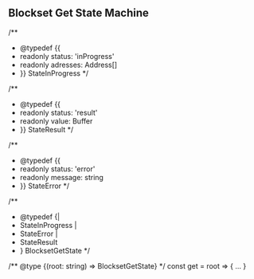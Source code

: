 ## Blockset Get State Machine

/**
 * @typedef {{
*  readonly status: 'inProgress'
*  readonly adresses: Address[]
* }} StateInProgress
*/

/**
 * @typedef {{
*  readonly status: 'result'
*  readonly value: Buffer
* }} StateResult
*/

/**
 * @typedef {{
*  readonly status: 'error'
*  readonly message: string
* }} StateError
*/

/**
 * @typedef {|
* StateInProgress |
* StateError |
* StateResult
* } BlocksetGetState
*/

/** @type {(root: string) => BlocksetGetState} */
const get = root => { ... }